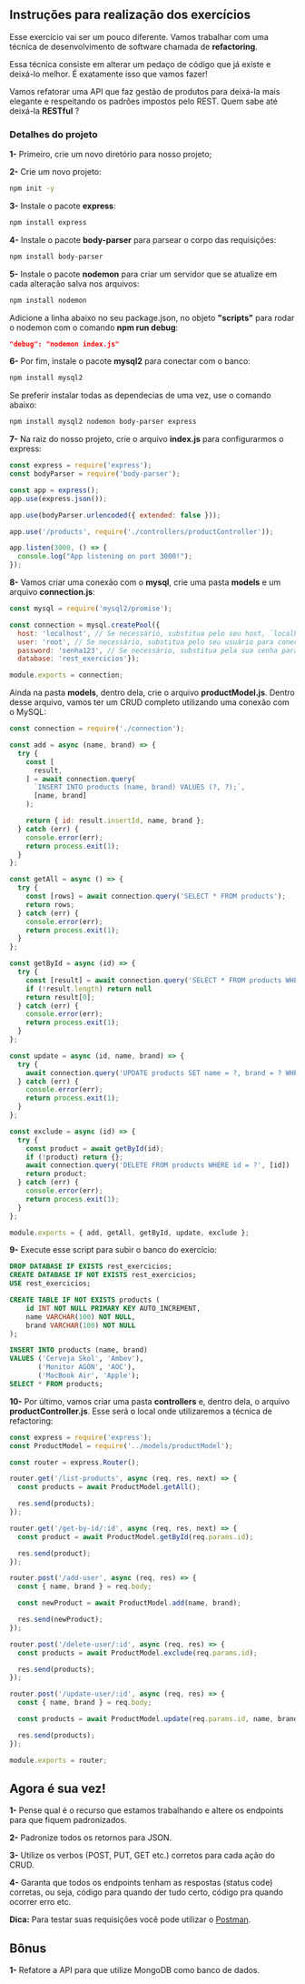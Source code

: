 ## Instruções para realização dos exercícios

Esse exercício vai ser um pouco diferente. Vamos trabalhar com uma técnica de desenvolvimento de software chamada de **refactoring**.

Essa técnica consiste em alterar um pedaço de código que já existe e deixá-lo melhor. É exatamente isso que vamos fazer!

Vamos refatorar uma API que faz gestão de produtos para deixá-la mais elegante e respeitando os padrões impostos pelo REST. Quem sabe até deixá-la **RESTful** ?

### Detalhes do projeto

**1-** Primeiro, crie um novo diretório para nosso projeto;

**2-** Crie um novo projeto:

```bash
npm init -y
```

**3-** Instale o pacote **express**:

```bash
npm install express
```

**4-** Instale o pacote **body-parser** para parsear o corpo das requisições:

```bash
npm install body-parser
```

**5-** Instale o pacote **nodemon** para criar um servidor que se atualize em cada alteração salva nos arquivos:

```bash
npm install nodemon
```

Adicione a linha abaixo no seu package.json, no objeto **"scripts"** para rodar o nodemon com o comando **npm run debug**:

```json
"debug": "nodemon index.js"
```

**6-** Por fim, instale o pacote **mysql2** para conectar com o banco:

```bash
npm install mysql2
```

Se preferir instalar todas as dependecias de uma vez, use o comando abaixo:

```bash
npm install mysql2 nodemon body-parser express
```

**7-** Na raiz do nosso projeto, crie o arquivo **index.js** para configurarmos o express:


```javascript
const express = require('express');
const bodyParser = require('body-parser');

const app = express();
app.use(express.json());

app.use(bodyParser.urlencoded({ extended: false }));

app.use('/products', require('./controllers/productController'));

app.listen(3000, () => {
  console.log("App listening on port 3000!");
});
```

**8-** Vamos criar uma conexão com o **mysql**, crie uma pasta **models** e um arquivo **connection.js**:

```javascript
const mysql = require('mysql2/promise');

const connection = mysql.createPool({
  host: 'localhost', // Se necessário, substitua pelo seu host, `localhost` é o comum
  user: 'root', // Se necessário, substitua pelo seu usuário para conectar ao banco na sua máquina
  password: 'senha123', // Se necessário, substitua pela sua senha para conectar ao banco na sua máquina
  database: 'rest_exercicios'});

module.exports = connection;
```

Ainda na pasta **models**, dentro dela, crie o arquivo **productModel.js**. Dentro desse arquivo, vamos ter um CRUD completo utilizando uma conexão com o MySQL:

```javascript
const connection = require('./connection');

const add = async (name, brand) => {
  try {
    const [
      result,
    ] = await connection.query(
      `INSERT INTO products (name, brand) VALUES (?, ?);`,
      [name, brand]
    );

    return { id: result.insertId, name, brand };
  } catch (err) {
    console.error(err);
    return process.exit(1);
  }
};

const getAll = async () => {
  try {
    const [rows] = await connection.query('SELECT * FROM products');
    return rows;
  } catch (err) {
    console.error(err);
    return process.exit(1);
  }
};

const getById = async (id) => {
  try {
    const [result] = await connection.query('SELECT * FROM products WHERE id = ?', [id]);
    if (!result.length) return null
    return result[0];
  } catch (err) {
    console.error(err);
    return process.exit(1);
  }
};

const update = async (id, name, brand) => {
  try {
    await connection.query('UPDATE products SET name = ?, brand = ? WHERE id = ?', [name, brand, id])
  } catch (err) {
    console.error(err);
    return process.exit(1);
  }
};

const exclude = async (id) => {
  try {
    const product = await getById(id);
    if (!product) return {};
    await connection.query('DELETE FROM products WHERE id = ?', [id])
    return product;
  } catch (err) {
    console.error(err);
    return process.exit(1);
  }
};

module.exports = { add, getAll, getById, update, exclude };
```

**9-** Execute esse script para subir o banco do exercício:

```sql
DROP DATABASE IF EXISTS rest_exercicios;
CREATE DATABASE IF NOT EXISTS rest_exercicios;
USE rest_exercicios;

CREATE TABLE IF NOT EXISTS products (
    id INT NOT NULL PRIMARY KEY AUTO_INCREMENT,
    name VARCHAR(100) NOT NULL,
    brand VARCHAR(100) NOT NULL
);

INSERT INTO products (name, brand)
VALUES ('Cerveja Skol', 'Ambev'),
       ('Monitor AGON', 'AOC'),
       ('MacBook Air', 'Apple');
SELECT * FROM products;
```

**10-** Por último, vamos criar uma pasta **controllers** e, dentro dela, o arquivo **productController.js**. Esse será o local onde utilizaremos a técnica de refactoring:

```javascript
const express = require('express');
const ProductModel = require('../models/productModel');

const router = express.Router();

router.get('/list-products', async (req, res, next) => {
  const products = await ProductModel.getAll();

  res.send(products);
});

router.get('/get-by-id/:id', async (req, res, next) => {
  const product = await ProductModel.getById(req.params.id);

  res.send(product);
});

router.post('/add-user', async (req, res) => {
  const { name, brand } = req.body;

  const newProduct = await ProductModel.add(name, brand);

  res.send(newProduct);
});

router.post('/delete-user/:id', async (req, res) => {
  const products = await ProductModel.exclude(req.params.id);

  res.send(products);
});

router.post('/update-user/:id', async (req, res) => {
  const { name, brand } = req.body;

  const products = await ProductModel.update(req.params.id, name, brand);

  res.send(products);
});

module.exports = router;
```

## Agora é sua vez!

**1-** Pense qual é o recurso que estamos trabalhando e altere os endpoints para que fiquem padronizados.

**2-** Padronize todos os retornos para JSON.

**3-** Utilize os verbos (POST, PUT, GET etc.) corretos para cada ação do CRUD.

**4-** Garanta que todos os endpoints tenham as respostas (status code) corretas, ou seja, código para quando der tudo certo, código pra quando ocorrer erro etc.

**Dica:** Para testar suas requisições você pode utilizar o [Postman](https://www.postman.com/).

## Bônus

**1-** Refatore a API para que utilize MongoDB como banco de dados.
